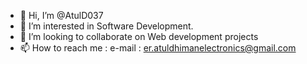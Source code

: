 - 👋 Hi, I’m @AtulD037
- 👀 I’m interested in Software Development.
- 💞️ I’m looking to collaborate on Web development projects
- 📫 How to reach me :
   e-mail : er.atuldhimanelectronics@gmail.com

<!---
AtulD037/AtulD037 is a ✨ special ✨ repository because its `README.md` (this file) appears on your GitHub profile.
You can click the Preview link to take a look at your changes.
--->
